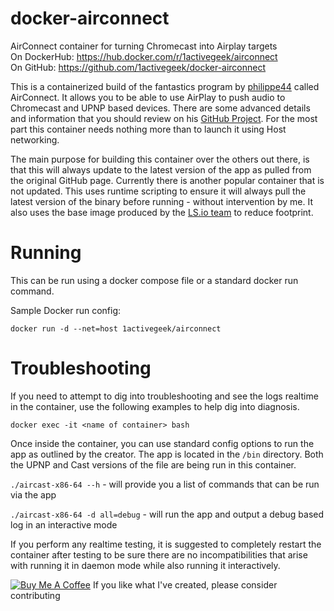 # docker-airconnect
AirConnect container for turning Chromecast into Airplay targets  
On DockerHub: https://hub.docker.com/r/1activegeek/airconnect  
On GitHub: https://github.com/1activegeek/docker-airconnect  

This is a containerized build of the fantastics program by [philippe44](https://github.com/philippe44) called AirConnect. It allows you to be able to use AirPlay to push audio to Chromecast and UPNP based devices. There are some advanced details and information that you should review on his [GitHub Project](https://github.com/philippe44/AirConnect). For the most part this container needs nothing more than to launch it using Host networking.

The main purpose for building this container over the others out there, is that this will always update to the latest version of the app as pulled from the original GitHub page. Currently there is another popular container that is not updated. This uses runtime scripting to ensure it will always pull the latest version of the binary before running - without intervention by me. It also uses the base image produced by the [LS.io team](https://github.com/linuxserver) to reduce footprint. 

# Running

This can be run using a docker compose file or a standard docker run command.

Sample Docker run config:

`docker run -d --net=host 1activegeek/airconnect`

# Troubleshooting

If you need to attempt to dig into troubleshooting and see the logs realtime in the container, use the following examples to help dig into diagnosis.

`docker exec -it <name of container> bash`

Once inside the container, you can use standard config options to run the app as outlined by the creator. The app is located in the `/bin` directory. Both the UPNP and Cast versions of the file are being run in this container.

`./aircast-x86-64 --h` - will provide you a list of commands that can be run via the app

`./aircast-x86-64 -d all=debug` - will run the app and output a debug based log in an interactive mode

If you perform any realtime testing, it is suggested to completely restart the container after testing to be sure there are no incompatibilities that arise with running it in daemon mode while also running it interactively. 

<p>
<p>
<a href="https://www.buymeacoffee.com/1activegeek" target="_blank"><img src="https://www.buymeacoffee.com/assets/img/custom_images/black_img.png" alt="Buy Me A Coffee" style="height: auto !important;width: auto !important;" ></a>  If you like what I've created, please consider contributing
